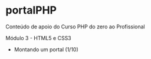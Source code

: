 # portalPHP

Conteúdo de apoio do Curso PHP do zero ao Profissional

Módulo 3 - HTML5 e CSS3
 * Montando um portal (1/10)